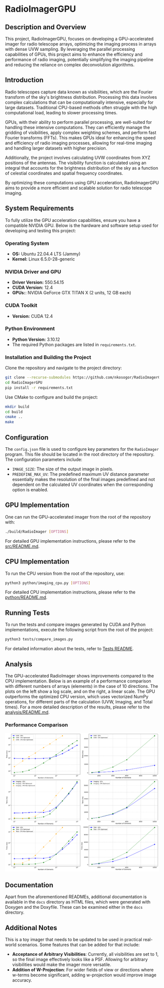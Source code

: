 # RadioImagerGPU

## Description and Overview

This project, RadioImagerGPU, focuses on developing a GPU-accelerated imager for radio telescope arrays, optimizing the imaging process in arrays with dense UVW sampling. By leveraging the parallel processing capabilities of GPUs, this project aims to enhance the efficiency and performance of radio imaging, potentially simplifying the imaging pipeline and reducing the reliance on complex deconvolution algorithms.

## Introduction

Radio telescopes capture data known as visibilities, which are the Fourier transform of the sky's brightness distribution. Processing this data involves complex calculations that can be computationally intensive, especially for large datasets. Traditional CPU-based methods often struggle with the high computational load, leading to slower processing times.

GPUs, with their ability to perform parallel processing, are well-suited for handling these intensive computations. They can efficiently manage the gridding of visibilities, apply complex weighting schemes, and perform fast Fourier transforms (FFTs). This makes GPUs ideal for enhancing the speed and efficiency of radio imaging processes, allowing for real-time imaging and handling larger datasets with higher precision.

Additionally, the project involves calculating UVW coordinates from XYZ positions of the antennas. The visibility function is calculated using an integral that accounts for the brightness distribution of the sky as a function of celestial coordinates and spatial frequency coordinates.

By optimizing these computations using GPU acceleration, RadioImagerGPU aims to provide a more efficient and scalable solution for radio telescope imaging.





## System Requirements

To fully utilize the GPU acceleration capabilities, ensure you have a compatible NVIDIA GPU. Below is the hardware and software setup used for developing and testing this project:

### Operating System
- **OS:** Ubuntu 22.04.4 LTS (Jammy)
- **Kernel:** Linux 6.5.0-28-generic

### NVIDIA Driver and GPU
- **Driver Version:** 550.54.15
- **CUDA Version:** 12.4
- **GPUs:**: NVIDIA GeForce GTX TITAN X (2 units, 12 GB each)

### CUDA Toolkit
- **Version:** CUDA 12.4

### Python Environment
- **Python Version:** 3.10.12
- The required Python packages are listed in `requirements.txt`.


### Installation and Building the Project

Clone the repository and navigate to the project directory:

```bash
git clone --recurse-submodules https://github.com/nkosogor/RadioImagerGPU.git
cd RadioImagerGPU
pip install -r requirements.txt
```
Use CMake to configure and build the project:

```bash
mkdir build
cd build
cmake ..
make
```
## Configuration

The `config.json` file is used to configure key parameters for the `RadioImager` program. This file should be located in the root directory of the repository. The configuration parameters include:

- `IMAGE_SIZE`: The size of the output image in pixels.
- `PREDEFINE_MAX_UV`: The predefined maximum UV distance parameter essentially makes the resolution of the final images predefined and not dependent on the calculated UV coordinates when the corresponding option is enabled.


## GPU Implementation

One can run the GPU-accelerated imager from the root of the repository with:
```bash
./build/RadioImager [OPTIONS]
```
For detailed GPU implementation instructions, please refer to the [src/README.md](src/README.md).

## CPU Implementation

To run the CPU version from the root of the repository, use:
```bash
python3 python/imaging_cpu.py [OPTIONS]
```
For detailed CPU implementation instructions, please refer to the [python/README.md](python/README.md).

## Running Tests

To run the tests and compare images generated by CUDA and Python implementations, execute the following script from the root of the project:

```bash
python3 tests/compare_images.py
```

For detailed information about the tests, refer to [Tests README](tests/README.md).

## Analysis

The GPU-accelerated RadioImager shows improvements compared to the CPU implementation. Below is an example of a performance comparison with different numbers of arrays (elements) in the case of 10 directions. The plots on the left show a log scale, and on the right, a linear scale. The GPU outperforms the optimized CPU version, which uses vectorized NumPy operations, for different parts of the calculation (UVW, Imaging, and Total times). For a more detailed description of the results, please refer to the [analysis/README.md](analysis/README.md).



### Performance Comparison

<picture>
  <source media="(prefers-color-scheme: dark)" srcset="analysis/performance_comparison_num_directions_10_dark.png">
  <source media="(prefers-color-scheme: light)" srcset="analysis/performance_comparison_combined_light.png">
  <img alt="Performance Comparison" src="analysis/performance_comparison_num_directions_10_light.png">
</picture>




## Documentation

Apart from the aforementioned READMEs, additional documentation is available in the `docs` directory as HTML files, which were generated with Doxygen and the Doxyfile. These can be examined either in the `docs` directory.

## Additional Notes

This is a toy imager that needs to be updated to be used in practical real-world scenarios. Some features that can be added for that include:

- **Acceptance of Arbitrary Visibilities**: Currently, all visibilities are set to 1, so the final image effectively looks like a PSF. Allowing for arbitrary visibilities would make the imager more versatile.
- **Addition of W-Projection**: For wider fields of view or directions where w-terms become significant, adding w-projection would improve image accuracy.





